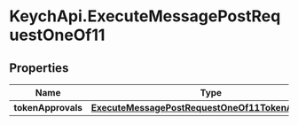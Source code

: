 # KeychApi.ExecuteMessagePostRequestOneOf11

## Properties

Name | Type | Description | Notes
------------ | ------------- | ------------- | -------------
**tokenApprovals** | [**ExecuteMessagePostRequestOneOf11TokenApprovals**](ExecuteMessagePostRequestOneOf11TokenApprovals.md) |  | 



